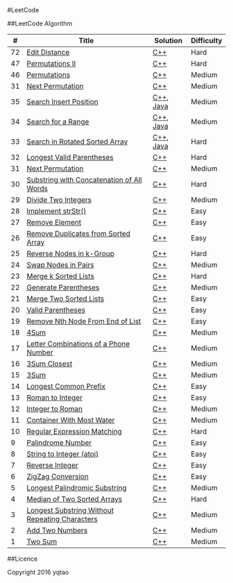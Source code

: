 #LeetCode

##LeetCode Algorithm

| # | Title | Solution | Difficulty |
|---| ----- | -------- | ---------- |
|72|[Edit Distance](https://oj.leetcode.com/problems/edit-distance/)| [C++](./leetcodeSolutions/editDistance/editDistance.cpp)|Hard|
|47|[Permutations II](https://oj.leetcode.com/problems/permutations-ii/)| [C++](./LeetCodeSolutions/permutations/permutations.II.cpp)|Hard|
|46|[Permutations](https://oj.leetcode.com/problems/permutations/)| [C++](./LeetCodeSolutions/permutations/permutations.cpp)|Medium|
|31|[Next Permutation](https://oj.leetcode.com/problems/next-permutation/)| [C++](./LeetCodeSolutions/nextPermutation/nextPermutation.cpp)|Medium|
|35|[Search Insert Position](https://oj.leetcode.com/problems/search-insert-position/)| [C++](./algorithms/cpp/searchInsertPosition/searchInsertPosition.cpp), [Java](./algorithms/java/src/searchInsertPosition/searchInsertPosition.java)|Medium|
|34|[Search for a Range](https://oj.leetcode.com/problems/search-for-a-range/)| [C++](./algorithms/cpp/searchForRange/searchForRange.cpp), [Java](./algorithms/java/src/searchForRange/searchForRange.java)|Medium|
|33|[Search in Rotated Sorted Array](https://oj.leetcode.com/problems/search-in-rotated-sorted-array/)| [C++](./LeetCodeSolutions/searchInRotatedSortedArray/searchInRotatedSortedArray.cpp), [Java](./algorithms/java/src/searchInRotatedSortedArray/searchInRotatedSortedArray.java)|Hard|
|32|[Longest Valid Parentheses](https://oj.leetcode.com/problems/longest-valid-parentheses/)| [C++](./LeetCodeSolutions/longestValidParentheses/longestValidParentheses.cpp)|Hard|
|31|[Next Permutation](https://oj.leetcode.com/problems/next-permutation/)| [C++](./LeetCodeSolutions/nextPermutation/nextPermutation.cpp)|Medium|
|30|[Substring with Concatenation of All Words](https://oj.leetcode.com/problems/substring-with-concatenation-of-all-words/)| [C++](./LeetCodeSolutions/substringWithConcatenationOfAllWords/substringWithConcatenationOfAllWords.cpp)|Hard|
|29|[Divide Two Integers](https://oj.leetcode.com/problems/divide-two-integers/)| [C++](./LeetCodeSolutions/divideTwoInt/divideTwoInt.cpp)|Medium|
|28|[Implement strStr()](https://oj.leetcode.com/problems/implement-strstr/)| [C++](./LeetCodeSolutions/strStr/strStr.cpp)|Easy|
|27|[Remove Element](https://oj.leetcode.com/problems/remove-element/)| [C++](./LeetCodeSolutions/removeElement/removeElement.cpp)|Easy|
|26|[Remove Duplicates from Sorted Array](https://oj.leetcode.com/problems/remove-duplicates-from-sorted-array/)| [C++](./LeetCodeSolutions/removeDuplicatesFromSortedArray/removeDuplicatesFromSortedArray.cpp)|Easy|
|25|[Reverse Nodes in k-Group](https://oj.leetcode.com/problems/reverse-nodes-in-k-group/)| [C++](./LeetCodeSolutions/reverseNodesInKGroup/reverseNodesInKGroup.cpp)|Hard|
|24|[Swap Nodes in Pairs](https://oj.leetcode.com/problems/swap-nodes-in-pairs/)| [C++](./LeetCodeSolutions/swapNodesInPairs/swapNodesInPairs.cpp)|Medium|
|23|[Merge k Sorted Lists](https://oj.leetcode.com/problems/merge-k-sorted-lists/)| [C++](./LeetCodeSolutions/MergeKSortedLists/MergeKSortedLists.cpp)|Hard|
|22|[Generate Parentheses](https://oj.leetcode.com/problems/generate-parentheses/)| [C++](./LeetCodeSolutions/generateParentheses/generateParentheses.cpp)|Medium|
|21|[Merge Two Sorted Lists](https://oj.leetcode.com/problems/merge-two-sorted-lists/)| [C++](./LeetCodeSolutions/MergeTwoSortedList/MergeTwoSortedList.cpp)|Easy|
|20|[Valid Parentheses](https://oj.leetcode.com/problems/valid-parentheses/)| [C++](./LeetCodeSolutions/validParentheses/validParentheses.cpp)|Easy|
|19|[Remove Nth Node From End of List](https://oj.leetcode.com/problems/remove-nth-node-from-end-of-list/)| [C++](./LeetCodeSolutions/removeNthNodeFromEndOfList/removeNthNodeFromEndOfList.cpp)|Easy|
|18|[4Sum](https://oj.leetcode.com/problems/4sum/)| [C++](./LeetCodeSolutions/4Sum/4Sum.cpp)|Medium|
|17|[Letter Combinations of a Phone Number](https://oj.leetcode.com/problems/letter-combinations-of-a-phone-number/)| [C++](./LeetCodeSolutions/letterCombinationsOfAPhoneNumber/letterCombinationsOfAPhoneNumber.cpp)|Medium|
|16|[3Sum Closest](https://oj.leetcode.com/problems/3sum-closest/)| [C++](./LeetCodeSolutions/3SumClosest/3SumClosest.cpp)|Medium|
|15|[3Sum](https://oj.leetcode.com/problems/3sum/)| [C++](./LeetCodeSolutions/3Sum/3Sum.cpp)|Medium|
|14|[Longest Common Prefix](https://oj.leetcode.com/problems/longest-common-prefix/)| [C++](./LeetCodeSolutions/longestCommonPrefix/longestCommonPrefix.cpp)|Easy|
|13|[Roman to Integer](https://oj.leetcode.com/problems/roman-to-integer/)| [C++](./LeetCodeSolutions/romanToInteger/romanToInteger.cpp)|Easy|
|12|[Integer to Roman](https://oj.leetcode.com/problems/integer-to-roman/)| [C++](./LeetCodeSolutions/integerToRoman/integerToRoman.cpp)|Medium|
|11|[Container With Most Water](https://oj.leetcode.com/problems/container-with-most-water/)| [C++](./LeetCodeSolutions/containerWithMostWater/containerWithMostWater.cpp)|Medium|
|10|[Regular Expression Matching](https://oj.leetcode.com/problems/regular-expression-matching/)| [C++](./LeetCodeSolutions/regularExpressionMatching/regularExpressionMatching.cpp)|Hard|
|9|[Palindrome Number](https://oj.leetcode.com/problems/palindrome-number/)| [C++](./LeetCodeSolutions/palindromeNumber/palindromeNumber.cpp)|Easy|
|8|[String to Integer (atoi)](https://oj.leetcode.com/problems/string-to-integer-atoi/)| [C++](./LeetCodeSolutions/stringToInteger/stringToInteger.cpp)|Easy|
|7|[Reverse Integer](https://oj.leetcode.com/problems/reverse-integer/)| [C++](./LeetCodeSolutions/reverseInteger/reverseInteger.cpp)|Easy|
|6|[ZigZag Conversion](https://oj.leetcode.com/problems/zigzag-conversion/)| [C++](./LeetCodeSolutions/zigZagConversion/zigZagConversion.cpp)|Easy|
|5|[Longest Palindromic Substring](https://oj.leetcode.com/problems/longest-palindromic-substring/)| [C++](./LeetCodeSolutions/longestPalindromicSubstring/longestPalindromicSubstring.cpp)|Medium|
|4|[Median of Two Sorted Arrays](https://leetcode.com/problems/median-of-two-sorted-arrays/)| [C++](./LeetCodeSolutions/MedianofTwoSortedArrays/MedianofTwoSortedArrays.cpp)|Hard|
|3|[Longest Substring Without Repeating Characters](https://leetcode.com/problems/longest-substring-without-repeating-characters/)| [C++](./LeetCodeSolutions/longestSubstringWithoutRepeatingCharacters/longestSubstringWithoutRepeatingCharacters.cpp)|Medium|
|2| [Add Two Numbers](https://leetcode.com/problems/add-two-numbers/)| [C++](./LeetCodeSolutions/AddTwoNumbers/addTwoNumbers.cpp) | Medium|
|1|[Two Sum](https://oj.leetcode.com/problems/two-sum/)| [C++](./LeetCodeSolutions/twoSum/twoSum.cpp)|Medium|

##Licence

Copyright 2016 yqtao


